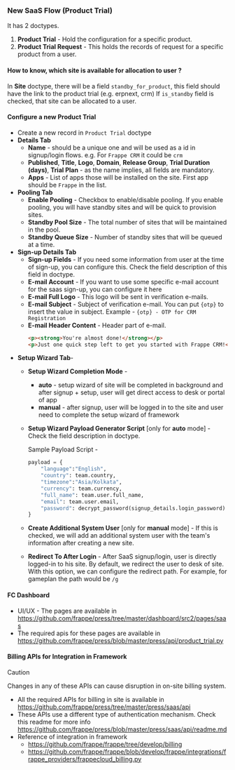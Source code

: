 ### New SaaS Flow (Product Trial)

It has 2 doctypes.

1. **Product Trial** - Hold the configuration for a specific product.
2. **Product Trial Request** - This holds the records of request for a specific product from a user.

#### How to know, which site is available for allocation to user ?

In **Site** doctype, there will be a field `standby_for_product`, this field should have the link to the product trial (e.g. erpnext, crm)
If `is_standby` field is checked, that site can be allocated to a user.

#### Configure a new Product Trial
- Create a new record in `Product Trial` doctype
- **Details Tab**
  - **Name** - should be a unique one and will be used as a id in signup/login flows. e.g. For `Frappe CRM` it could be `crm`
  - **Published**, **Title**, **Logo**,  **Domain**, **Release Group**, **Trial Duration (days)**, **Trial Plan** - as the name implies, all fields are mandatory.
  - **Apps** - List of apps those will be installed on the site. First app should be `Frappe` in the list.
- **Pooling Tab**
  - **Enable Pooling** - Checkbox to enable/disable pooling. If you enable pooling, you will have standby sites and will be quick to provision sites.
  - **Standby Pool Size** - The total number of sites that will be maintained in the pool.
  - **Standby Queue Size** - Number of standby sites that will be queued at a time.
- **Sign-up Details Tab**
  - **Sign-up Fields** - If you need some information from user at the time of sign-up, you can configure this. Check the field description of this field in doctype.
  - **E-mail Account** - If you want to use some specific e-mail account for the saas sign-up, you can configure it here
  - **E-mail Full Logo** - This logo will be sent in verification e-mails.
  - **E-mail Subject** - Subject of verification e-mail. You can put `{otp}` to insert the value in subject. Example - `{otp} - OTP for CRM Registration`
  - **E-mail Header Content** - Header part of e-mail.
    ```html
    <p><strong>You're almost done!</strong></p>
    <p>Just one quick step left to get you started with Frappe CRM!</p>
    ``` 
- **Setup Wizard Tab**-
  - **Setup Wizard Completion Mode** - 
    - **auto** - setup wizard of site will be completed in background and after signup + setup, user will get direct access to desk or portal of app
    - **manual** - after signup, user will be logged in to the site and user need to complete the setup wizard of framework
  - **Setup Wizard Payload Generator Script** [only for **auto** mode] - Check the field description in doctype.

    Sample Payload Script - 
    ```python
    payload = {
        "language":"English",
        "country": team.country,
        "timezone":"Asia/Kolkata",
        "currency": team.currency,
        "full_name": team.user.full_name,
        "email": team.user.email,
        "password": decrypt_password(signup_details.login_password)
    }
    ``` 
  - **Create Additional System User** [only for **manual** mode] - If this is checked, we will add an additional system user with the team's information after creating a new site. 
  - **Redirect To After Login** - After SaaS signup/login, user is directly logged-in to his site. By default, we redirect the user to desk of site. With this option, we can configure the redirect path. For example, for gameplan the path would be `/g`

#### FC Dashboard
- UI/UX - The pages are available in https://github.com/frappe/press/tree/master/dashboard/src2/pages/saas
- The required apis for these pages are available in https://github.com/frappe/press/blob/master/press/api/product_trial.py

#### Billing APIs for Integration in Framework

> [!CAUTION]
> Changes in any of these APIs can cause disruption in on-site billing system.

- All the required APIs for billing in site is available in https://github.com/frappe/press/tree/master/press/saas/api
- These APIs use a different type of authentication mechanism. Check this readme for more info https://github.com/frappe/press/blob/master/press/saas/api/readme.md
- Reference of integration in framework
  - https://github.com/frappe/frappe/tree/develop/billing
  - https://github.com/frappe/frappe/blob/develop/frappe/integrations/frappe_providers/frappecloud_billing.py

